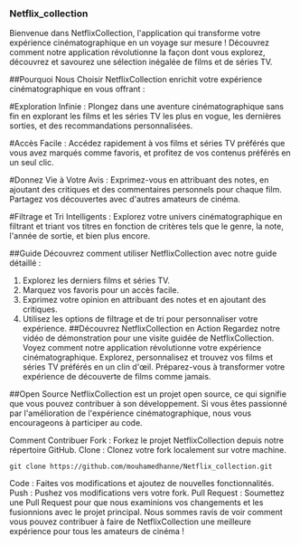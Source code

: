### Netflix_collection
Bienvenue dans NetflixCollection, l'application qui transforme votre expérience cinématographique en un voyage sur mesure ! Découvrez comment notre application révolutionne la façon dont vous explorez, découvrez et savourez une sélection inégalée de films et de séries TV.

##Pourquoi Nous Choisir
NetflixCollection enrichit votre expérience cinématographique en vous offrant :

#Exploration Infinie : Plongez dans une aventure cinématographique sans fin en explorant les films et les séries TV les plus en vogue, les dernières sorties, et des recommandations personnalisées.

#Accès Facile : Accédez rapidement à vos films et séries TV préférés que vous avez marqués comme favoris, et profitez de vos contenus préférés en un seul clic.

#Donnez Vie à Votre Avis : Exprimez-vous en attribuant des notes, en ajoutant des critiques et des commentaires personnels pour chaque film. Partagez vos découvertes avec d'autres amateurs de cinéma.

#Filtrage et Tri Intelligents : Explorez votre univers cinématographique en filtrant et triant vos titres en fonction de critères tels que le genre, la note, l'année de sortie, et bien plus encore.

##Guide
Découvrez comment utiliser NetflixCollection avec notre guide détaillé :

1. Explorez les derniers films et séries TV.
2. Marquez vos favoris pour un accès facile.
3. Exprimez votre opinion en attribuant des notes et en ajoutant des critiques.
4. Utilisez les options de filtrage et de tri pour personnaliser votre expérience.
##Découvrez NetflixCollection en Action
Regardez notre vidéo de démonstration pour une visite guidée de NetflixCollection. Voyez comment notre application révolutionne votre expérience  cinématographique. Explorez, personnalisez et trouvez vos films et séries TV préférés en un clin d'œil. Préparez-vous à transformer votre expérience de découverte de films comme jamais.

##Open Source
NetflixCollection est un projet open source, ce qui signifie que vous pouvez contribuer à son développement. Si vous êtes passionné par l'amélioration de l'expérience cinématographique, nous vous encourageons à participer au code.

Comment Contribuer
Fork : Forkez le projet NetflixCollection depuis notre répertoire GitHub.
Clone : Clonez votre fork localement sur votre machine.

```
git clone https://github.com/mouhamedhanne/Netflix_collection.git
```

Code : Faites vos modifications et ajoutez de nouvelles fonctionnalités.
Push : Pushez vos modifications vers votre fork.
Pull Request : Soumettez une Pull Request pour que nous examinions vos changements et les fusionnions avec le projet principal.
Nous sommes ravis de voir comment vous pouvez contribuer à faire de NetflixCollection une meilleure expérience pour tous les amateurs de cinéma !





